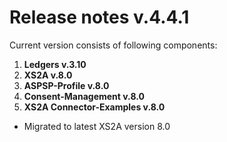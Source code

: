 # Release notes v.4.4.1

Current version consists of following components:

1. **Ledgers v.3.10**
2. **XS2A v.8.0**
3. **ASPSP-Profile v.8.0**
4. **Consent-Management v.8.0**
5. **XS2A Connector-Examples v.8.0**

- Migrated to latest XS2A version 8.0
